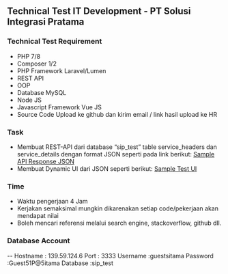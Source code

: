 ## Technical Test IT Development - PT Solusi Integrasi Pratama

### Technical Test Requirement

- PHP 7/8
- Composer 1/2
- PHP Framework Laravel/Lumen
- REST API
- OOP 
- Database MySQL
- Node JS
- Javascript Framework Vue JS
- Source Code Upload ke github dan kirim email / link hasil upload ke HR

### Task

- Membuat REST-API dari database “sip_test” table service_headers dan service_details dengan format JSON seperti pada link berikut: [Sample API Response JSON](https://drive.google.com/file/d/1NYNV04IWFA5yFcOgxCPVNQwcEPMkrNY4/view?usp=sharing)
- Membuat Dynamic UI dari JSON seperti berikut: [Sample Test UI](https://drive.google.com/file/d/1pg5Q-nO-TwRDjwe6OtRX07DN_HKfPU_F/view?usp=sharing)

### Time

- Waktu pengerjaan 4 Jam
- Kerjakan semaksimal mungkin dikarenakan setiap code/pekerjaan akan mendapat nilai
- Boleh mencari referensi melalui search engine, stackoverflow, github dll.

### Database Account

-- Hostname : 139.59.124.6
Port : 3333
Username :guestsitama
Password :Guest51P@5itama
Database :sip_test
